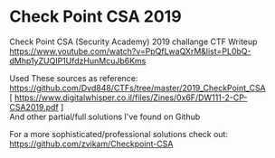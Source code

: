 # Check Point CSA 2019
 Check Point CSA (Security Academy) 2019 challange CTF Writeup  
https://www.youtube.com/watch?v=PpQfLwaQXrM&list=PL0bQ-dMhp1yZUQIP1UfdzHunMcuJb6Kms

Used These sources as reference:  
 https://github.com/Dvd848/CTFs/tree/master/2019_CheckPoint_CSA  
 [ https://www.digitalwhisper.co.il/files/Zines/0x6F/DW111-2-CP-CSA2019.pdf ]   
 And other partial/full solutions I've found on Github

For a more sophisticated/professional solutions check out:  
https://github.com/zvikam/Checkpoint-CSA
